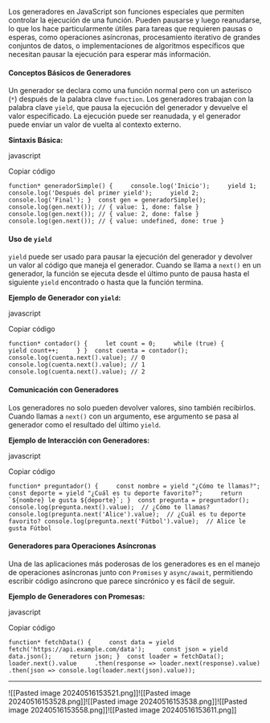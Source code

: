 Los generadores en JavaScript son funciones especiales que permiten controlar la ejecución de una función. Pueden pausarse y luego reanudarse, lo que los hace particularmente útiles para tareas que requieren pausas o esperas, como operaciones asíncronas, procesamiento iterativo de grandes conjuntos de datos, o implementaciones de algoritmos específicos que necesitan pausar la ejecución para esperar más información.

#### Conceptos Básicos de Generadores

Un generador se declara como una función normal pero con un asterisco (`*`) después de la palabra clave `function`. Los generadores trabajan con la palabra clave `yield`, que pausa la ejecución del generador y devuelve el valor especificado. La ejecución puede ser reanudada, y el generador puede enviar un valor de vuelta al contexto externo.

**Sintaxis Básica:**

javascript

Copiar código

`function* generadorSimple() {     console.log('Inicio');     yield 1;     console.log('Después del primer yield');     yield 2;     console.log('Final'); }  const gen = generadorSimple();  console.log(gen.next()); // { value: 1, done: false } console.log(gen.next()); // { value: 2, done: false } console.log(gen.next()); // { value: undefined, done: true }`

#### Uso de `yield`

`yield` puede ser usado para pausar la ejecución del generador y devolver un valor al código que maneja el generador. Cuando se llama a `next()` en un generador, la función se ejecuta desde el último punto de pausa hasta el siguiente `yield` encontrado o hasta que la función termina.

**Ejemplo de Generador con `yield`:**

javascript

Copiar código

`function* contador() {     let count = 0;     while (true) {         yield count++;     } }  const cuenta = contador(); console.log(cuenta.next().value); // 0 console.log(cuenta.next().value); // 1 console.log(cuenta.next().value); // 2`

#### Comunicación con Generadores

Los generadores no solo pueden devolver valores, sino también recibirlos. Cuando llamas a `next()` con un argumento, ese argumento se pasa al generador como el resultado del último `yield`.

**Ejemplo de Interacción con Generadores:**

javascript

Copiar código

``function* preguntador() {     const nombre = yield "¿Cómo te llamas?";     const deporte = yield "¿Cuál es tu deporte favorito?";     return `${nombre} le gusta ${deporte}`; }  const pregunta = preguntador(); console.log(pregunta.next().value);  // ¿Cómo te llamas? console.log(pregunta.next('Alice').value);  // ¿Cuál es tu deporte favorito? console.log(pregunta.next('Fútbol').value);  // Alice le gusta Fútbol``

#### Generadores para Operaciones Asíncronas

Una de las aplicaciones más poderosas de los generadores es en el manejo de operaciones asíncronas junto con `Promises` y `async/await`, permitiendo escribir código asíncrono que parece sincrónico y es fácil de seguir.

**Ejemplo de Generadores con Promesas:**

javascript

Copiar código

`function* fetchData() {     const data = yield fetch('https://api.example.com/data');     const json = yield data.json();     return json; }  const loader = fetchData(); loader.next().value     .then(response => loader.next(response).value)     .then(json => console.log(loader.next(json).value));`


---
![[Pasted image 20240516153521.png]]![[Pasted image 20240516153528.png]]![[Pasted image 20240516153538.png]]![[Pasted image 20240516153558.png]]![[Pasted image 20240516153611.png]]
